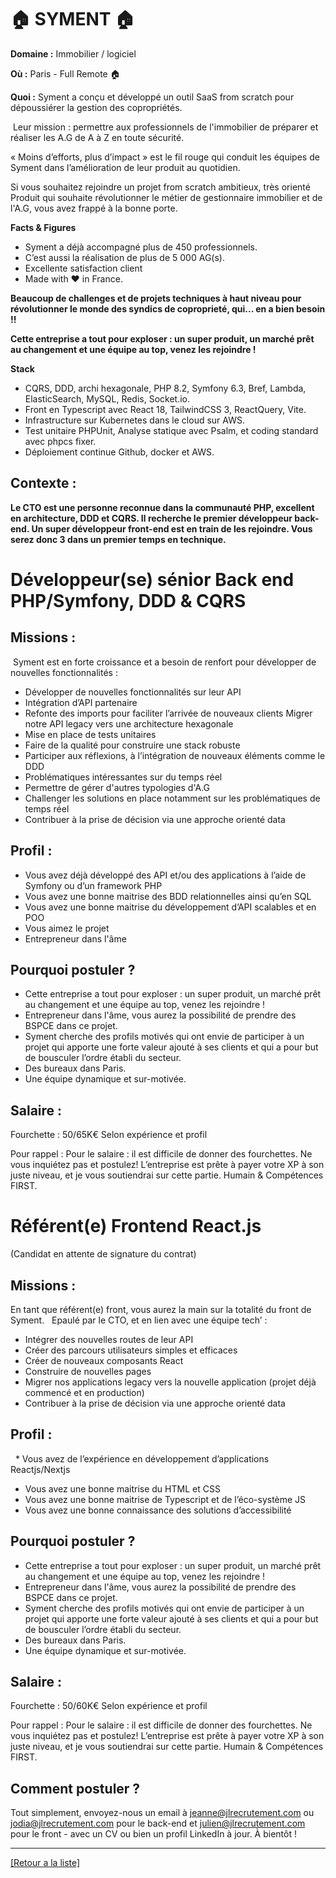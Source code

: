 # 🏠 SYMENT 🏠

**Domaine :** Immobilier / logiciel 

**Où :** Paris - Full Remote 🏠

**Quoi :** Syment a conçu et développé un outil SaaS from scratch pour dépoussiérer la gestion des copropriétés.

 Leur mission : permettre aux professionnels de l'immobilier de préparer et réaliser les A.G de A à Z en toute sécurité.   

« Moins d’efforts, plus d’impact » est le fil rouge qui conduit les équipes de Syment dans l’amélioration de leur produit au quotidien.   

Si vous souhaitez rejoindre un projet from scratch ambitieux, très orienté Produit qui souhaite révolutionner le métier de gestionnaire immobilier et de l'A.G, vous avez frappé à la bonne porte. 

**Facts & Figures**

* Syment a déjà accompagné plus de 450 professionnels. 
* C’est aussi la réalisation de plus de 5 000 AG(s).
* Excellente satisfaction client
* Made with ♥︎ in France.

**Beaucoup de challenges et de projets techniques à haut niveau pour révolutionner le monde des syndics de coproprieté, qui... en a bien besoin !!** 

**Cette entreprise a tout pour exploser : un super produit, un marché prêt au changement et une équipe au top, venez les rejoindre !** 

**Stack**

* CQRS, DDD, archi hexagonale, PHP 8.2, Symfony 6.3, Bref, Lambda, ElasticSearch, MySQL, Redis, Socket.io.
* Front en Typescript avec React 18, TailwindCSS 3, ReactQuery, Vite. 
* Infrastructure sur Kubernetes dans le cloud sur AWS. 
* Test unitaire PHPUnit, Analyse statique avec Psalm, et coding standard avec phpcs fixer.
* Déploiement continue Github, docker et AWS.

## Contexte : 

**Le CTO est une personne reconnue dans la communauté PHP, excellent en architecture, DDD et CQRS. Il recherche le premier développeur back-end. Un super développeur front-end est en train de les rejoindre. Vous serez donc 3 dans un premier temps en technique.** 


# Développeur(se) sénior Back end PHP/Symfony, DDD & CQRS

## Missions :

 Syment est en forte croissance et a besoin de renfort pour développer de nouvelles fonctionnalités : 

* Développer de nouvelles fonctionnalités sur leur API 
* Intégration d’API partenaire
* Refonte des imports pour faciliter l’arrivée de nouveaux clients Migrer notre API legacy vers une architecture hexagonale 
* Mise en place de tests unitaires 
* Faire de la qualité pour construire une stack robuste 
* Participer aux réflexions, à l’intégration de nouveaux éléments comme le DDD 
* Problématiques intéressantes sur du temps réel
* Permettre de gérer d'autres typologies d'A.G
* Challenger les solutions en place notamment sur les problématiques de temps réel
* Contribuer à la prise de décision via une approche orienté data

## Profil :

* Vous avez déjà développé des API et/ou des applications à l’aide de Symfony ou d’un framework PHP
* Vous avez une bonne maitrise des BDD relationnelles ainsi qu’en SQL
* Vous avez une bonne maitrise du développement d’API scalables et en POO
* Vous aimez le projet    
* Entrepreneur dans l'âme

## Pourquoi postuler ?

* Cette entreprise a tout pour exploser : un super produit, un marché prêt au changement et une équipe au top, venez les rejoindre !
* Entrepreneur dans l'âme, vous aurez la possibilité de prendre des BSPCE dans ce projet.
* Syment cherche des profils motivés qui ont envie de participer à un projet qui apporte une forte valeur ajouté à ses clients et qui a pour but de bousculer l’ordre établi du secteur.
* Des bureaux dans Paris. 
* Une équipe dynamique et sur-motivée.

## Salaire : 

Fourchette : 50/65K€ Selon expérience et profil 

Pour rappel : Pour le salaire : il est difficile de donner des fourchettes. Ne vous inquiétez pas et postulez! L’entreprise est prête à payer votre XP à son juste niveau, et je vous soutiendrai sur cette partie. Humain & Compétences FIRST.


# Référent(e) Frontend React.js   
(Candidat en attente de signature du contrat)

## Missions : 

En tant que référent(e) front, vous aurez la main sur la totalité du front de Syment.   Epaulé par le CTO, et en lien avec une équipe tech’ :

* Intégrer des nouvelles routes de leur API 
* Créer des parcours utilisateurs simples et efficaces 
* Créer de nouveaux composants React 
* Construire de nouvelles pages
* Migrer nos applications legacy vers la nouvelle application (projet déjà commencé et en production)
* Contribuer à la prise de décision via une approche orienté data

## Profil :

  * Vous avez de l’expérience en développement d’applications Reactjs/Nextjs 
* Vous avez une bonne maitrise du HTML et CSS 
* Vous avez une bonne maitrise de Typescript et de l’éco-système JS 
* Vous avez une bonne connaissance des solutions d’accessibilité 

## Pourquoi postuler ?

* Cette entreprise a tout pour exploser : un super produit, un marché prêt au changement et une équipe au top, venez les rejoindre !
* Entrepreneur dans l'âme, vous aurez la possibilité de prendre des BSPCE dans ce projet.
* Syment cherche des profils motivés qui ont envie de participer à un projet qui apporte une forte valeur ajouté à ses clients et qui a pour but de bousculer l’ordre établi du secteur.
* Des bureaux dans Paris. 
* Une équipe dynamique et sur-motivée.

## Salaire : 

Fourchette : 50/60K€ Selon expérience et profil 

Pour rappel : Pour le salaire : il est difficile de donner des fourchettes. Ne vous inquiétez pas et postulez! L’entreprise est prête à payer votre XP à son juste niveau, et je vous soutiendrai sur cette partie. Humain & Compétences FIRST.

## Comment postuler ?

Tout simplement, envoyez-nous un email à jeanne@jlrecrutement.com ou jodia@jlrecrutement.com pour le back-end et julien@jlrecrutement.com pour le front - avec un CV ou bien un profil LinkedIn à jour. À bientôt !

----
<a href="https://github.com/jlondiche/job-board-php/blob/master/README.md">[Retour a la liste]</a>
